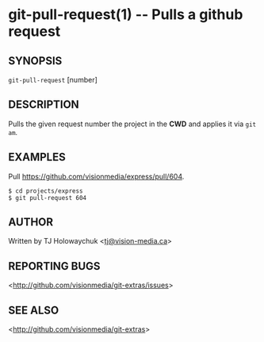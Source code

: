 git-pull-request(1) -- Pulls a github request
====================================

## SYNOPSIS

`git-pull-request` [number]

## DESCRIPTION

  Pulls the given request number the project in the __CWD__ and applies it via `git am`.

## EXAMPLES

  Pull https://github.com/visionmedia/express/pull/604.

    $ cd projects/express
    $ git pull-request 604

## AUTHOR

Written by TJ Holowaychuk &lt;<tj@vision-media.ca>&gt;

## REPORTING BUGS

&lt;<http://github.com/visionmedia/git-extras/issues>&gt;

## SEE ALSO

&lt;<http://github.com/visionmedia/git-extras>&gt;
